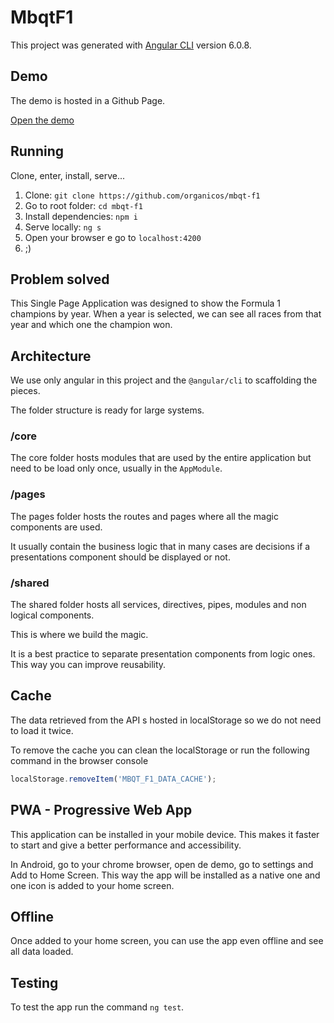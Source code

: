 # MbqtF1

This project was generated with [Angular CLI](https://github.com/angular/angular-cli) version 6.0.8.

## Demo

The demo is hosted in a Github Page. 

[Open the demo](https://organicos.github.io/mbqt-f1/)

## Running

Clone, enter, install, serve...

1. Clone: `git clone https://github.com/organicos/mbqt-f1`
2. Go to root folder: `cd mbqt-f1`
3. Install dependencies: `npm i`
4. Serve locally: `ng s`
5. Open your browser e go to `localhost:4200`
6. ;)

## Problem solved

This Single Page Application was designed to show the Formula 1 champions by year.
When a year is selected, we can see all races from that year and which one the champion won.

## Architecture

We use only angular in this project and the `@angular/cli` to scaffolding the pieces.

The folder structure is ready for large systems.

### /core

The core folder hosts modules that are used by the entire application but need to be load only once, usually in the `AppModule`.

### /pages

The pages folder hosts the routes and pages where all the magic components are used.

It usually contain the business logic that in many cases are decisions if a presentations component should be displayed or not.

### /shared

The shared folder hosts all services, directives, pipes, modules and non logical components.

This is where we build the magic.

It is a best practice to separate presentation components from logic ones. This way you can improve reusability.

## Cache

The data retrieved from the API s hosted in localStorage so we do not need to load it twice.

To remove the cache you can clean the localStorage or run the following command in the browser console

```javascript
localStorage.removeItem('MBQT_F1_DATA_CACHE');
```

## PWA - Progressive Web App

This application can be installed in your mobile device. This makes it faster to start and give a better performance and accessibility.

In Android, go to your chrome browser, open de demo, go to settings and Add to Home Screen. This way the app will be installed as a native one and one icon is added to your home screen.

## Offline

Once added to your home screen, you can use the app even offline and see all data loaded.

## Testing

To test the app run the command `ng test`.